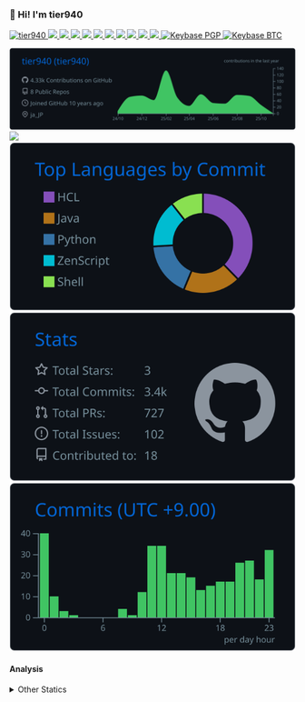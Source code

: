 ### 👋 Hi! I'm tier940

<p align="left"> 
  <a href="https://github.com/tier940/tier940/">
    <img src="https://komarev.com/ghpvc/?username=tier940" alt="tier940" />
  </a>
  <a href="http://twitter.com/tier940">
    <img height="20" src="https://img.shields.io/twitter/follow/tier940?label=Twitter&logo=twitter&style=flat" />
  </a>
  <a href="https://github.com/tier940">
    <img height="20" src="https://img.shields.io/github/followers/tier940?label=follow&logo=github&style=flat" />
  </a>
  <a href="https://www.reddit.com/user/tier940">
    <img height="20" src="https://img.shields.io/reddit/user-karma/combined/tier940?label=Reddit&logo=reddit&style=flat" />
  </a>
  <a href="https://stackoverflow.com/users/17317833/tier940">
    <img height="20" src="https://img.shields.io/stackexchange/stackoverflow/r/17317833?label=StackOverflow&logo=stack-overflow&style=flat" />
  </a>
  <a href="https://zenn.dev/tier940">
    <img height="20" src="https://zenn.badge.nikaera.com/s/tier940/likes" />
  </a>
  <a href="https://zenn.dev/tier940">
    <img height="20" src="https://zenn.badge.nikaera.com/s/tier940/followers" />
  </a>
  <a href="https://zenn.dev/tier940">
    <img height="20" src="https://zenn.badge.nikaera.com/s/tier940/articles" />
  </a>
  <a href="http://qiita.com/tier940">
    <img height="20" src="https://qiita-badge.apiapi.app/s/tier940/posts.svg" />
  </a>
  <a href="http://qiita.com/tier940">
    <img height="20" src="https://qiita-badge.apiapi.app/s/tier940/contributions.svg" />
  </a>
  <a href="https://github.com/tier940/tier940/">
    <img height="20" src="https://github.com/tier940/tier940/actions/workflows/main.yml/badge.svg" />
  </a>
  <a href="https://keybase.io/tier940">
    <img alt="Keybase PGP" src="https://img.shields.io/keybase/pgp/tier940">
  </a>
  <a href="https://keybase.io/tier940">
    <img alt="Keybase BTC" src="https://img.shields.io/keybase/btc/tier940">
  </a>
</p>

[![](https://raw.githubusercontent.com/tier940/tier940/main/profile-summary-card-output/github_dark/0-profile-details.svg)](https://github.com/vn7n24fzkq/github-profile-summary-cards)
[![](https://raw.githubusercontent.com/tier940/tier940/main/profile-summary-card-output/github_dark/1-repos-per-language.svg)](https://github.com/vn7n24fzkq/github-profile-summary-cards) [![](https://raw.githubusercontent.com/tier940/tier940/main/profile-summary-card-output/github_dark/2-most-commit-language.svg)](https://github.com/vn7n24fzkq/github-profile-summary-cards)
[![](https://raw.githubusercontent.com/tier940/tier940/main/profile-summary-card-output/github_dark/3-stats.svg)](https://github.com/vn7n24fzkq/github-profile-summary-cards) [![](https://raw.githubusercontent.com/tier940/tier940/main/profile-summary-card-output/github_dark/4-productive-time.svg)](https://github.com/vn7n24fzkq/github-profile-summary-cards)


#### Analysis
<!-- <img height="150" src="https://github.com/tier940/tier940/blob/master/images/stat.svg" alt="Alternative Text"/> -->

<details>
  <summary>Other Statics</summary>
  <!--START_SECTION:waka-->
![Code Time](http://img.shields.io/badge/Code%20Time-5%2C546%20hrs%2020%20mins-blue)

**🐱 My GitHub Data** 

> 📦 48.0 kB Used in GitHub's Storage 
 > 
> 💼 Opted to Hire
 > 
> 📜 13 Public Repositories 
 > 
> 🔑 6 Private Repositories 
 > 
**I'm an Early 🐤** 

```text
🌞 Morning                2726 commits        ████░░░░░░░░░░░░░░░░░░░░░   16.21 % 
🌆 Daytime                6110 commits        █████████░░░░░░░░░░░░░░░░   36.34 % 
🌃 Evening                6246 commits        █████████░░░░░░░░░░░░░░░░   37.15 % 
🌙 Night                  1731 commits        ███░░░░░░░░░░░░░░░░░░░░░░   10.30 % 
```
📅 **I'm Most Productive on Saturday** 

```text
Monday                   1832 commits        ███░░░░░░░░░░░░░░░░░░░░░░   10.90 % 
Tuesday                  2588 commits        ████░░░░░░░░░░░░░░░░░░░░░   15.39 % 
Wednesday                2015 commits        ███░░░░░░░░░░░░░░░░░░░░░░   11.98 % 
Thursday                 1749 commits        ███░░░░░░░░░░░░░░░░░░░░░░   10.40 % 
Friday                   2430 commits        ████░░░░░░░░░░░░░░░░░░░░░   14.45 % 
Saturday                 3221 commits        █████░░░░░░░░░░░░░░░░░░░░   19.16 % 
Sunday                   2978 commits        ████░░░░░░░░░░░░░░░░░░░░░   17.71 % 
```


📊 **This Week I Spent My Time On** 

```text
🕑︎ Time Zone: Asia/Tokyo

💬 Programming Languages: 
Other                    36 hrs 21 mins      █████████████████░░░░░░░░   69.05 % 
YAML                     6 hrs 23 mins       ███░░░░░░░░░░░░░░░░░░░░░░   12.12 % 
Markdown                 3 hrs 34 mins       ██░░░░░░░░░░░░░░░░░░░░░░░   06.78 % 
INI                      2 hrs 5 mins        █░░░░░░░░░░░░░░░░░░░░░░░░   03.98 % 
Java                     1 hr 51 mins        █░░░░░░░░░░░░░░░░░░░░░░░░   03.54 % 

🔥 Editors: 
Chrome                   40 hrs 13 mins      ███████████████████░░░░░░   76.36 % 
VS Code                  11 hrs 11 mins      █████░░░░░░░░░░░░░░░░░░░░   21.25 % 
IntelliJ IDEA            1 hr 15 mins        █░░░░░░░░░░░░░░░░░░░░░░░░   02.39 % 

💻 Operating System: 
Windows                  43 hrs 7 mins       ████████████████████░░░░░   81.91 % 
Linux                    9 hrs 31 mins       █████░░░░░░░░░░░░░░░░░░░░   18.09 % 
```

**I Mostly Code in Java** 

```text
Java                     13 repos            ████████████░░░░░░░░░░░░░   48.15 % 
HCL                      3 repos             ███░░░░░░░░░░░░░░░░░░░░░░   11.11 % 
ZenScript                3 repos             ███░░░░░░░░░░░░░░░░░░░░░░   11.11 % 
Shell                    2 repos             ██░░░░░░░░░░░░░░░░░░░░░░░   07.41 % 
Python                   1 repo              █░░░░░░░░░░░░░░░░░░░░░░░░   03.70 % 
```



**Timeline**

![Lines of Code chart](https://raw.githubusercontent.com/tier940/tier940/main/assets/bar_graph.png)


 Last Updated on 10/04/2025 00:10:28 UTC
<!--END_SECTION:waka-->
</details>
